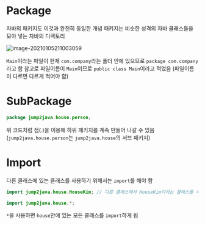 # Package

자바의 패키지도 이것과 완전히 동일한 개념
패키지는 비슷한 성격의 자바 클래스들을 모아 넣는 자바의 디렉토리

![image-20210105211003059](C:\Users\user\AppData\Roaming\Typora\typora-user-images\image-20210105211003059.png)

`Main`이라는 파일이 현재 `com.company`라는 폴더 안에 있으므로 `package com.company`라고 함
참고로 파일이름이 `Main`이므로 `public class Main`이라고 적었음
(파일이름이 다르면 다르게 적어야 함)



# SubPackage

```java
package jump2java.house.person;
```

위 코드처럼 점(.)을 이용해 하위 패키지를 계속 만들어 나갈 수 있음
(`jump2java.house.person`는 `jump2java.house`의 서브 패키지)



# Import

다른 클래스에 있는 클래스를 사용하기 위해서는 `import`를 해야 함

```java
import jump2java.house.HouseKim; // 다른 클래스에서 HouseKim이라는 클래스를 사용하기 위해
```

```java
import jump2java.house.*;
```

`*`을 사용하면 `house`안에 있는 모든 클래스를 `import`하게 됨